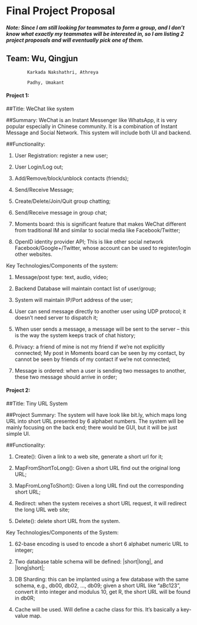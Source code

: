 # Final Project Proposal
##### Note: Since I am still looking for teammates to form a group, and I don’t know what exactly my teammates will be interested in, so I am listing 2 project proposals and will eventually pick one of them. 

## Team: 	Wu, Qingjun

			Karkada Nakshathri, Athreya

			Padhy, Umakant


#### Project 1: 

##Title: WeChat like system

##Summary: WeChat is an Instant Messenger like WhatsApp, it is very popular especially in Chinese community. It is a combination of Instant Message and Social Network. This system will include both UI and backend. 

##Functionality: 

1.	User Registration: register a new user;

2.	User Login/Log out;

3.	Add/Remove/block/unblock contacts (friends);

4.	Send/Receive Message;

5.	Create/Delete/Join/Quit group chatting;

6.	Send/Receive message in group chat;

7.	Moments board: this is significant feature that makes WeChat different from traditional IM and similar to social media like Facebook/Twitter;

8.	OpenID identity provider API; This is like other social network Facebook/Google+/Twitter, whose account can be used to register/login other websites.

Key Technologies/Components of the system:

1.	Message/post type: text, audio, video;

2.	Backend Database will maintain contact list of user/group;

3.	System will maintain IP/Port address of the user;

4.	User can send message directly to another user using UDP protocol; it doesn’t need server to dispatch it;

5.	When user sends a message, a message will be sent to the server – this is the way the system keeps track of chat history;

6.	Privacy: a friend of mine is not my friend if we’re not explicitly connected; My post in Moments board can be seen by my contact, by cannot be seen by friends of my contact if we’re not connected;

7.	Message is ordered: when a user is sending two messages to another, these two message should arrive in order; 

#### Project 2: 

##Title: Tiny URL System

##Project Summary:   The system will have look like bit.ly, which maps long URL into short URL presented by 6 alphabet numbers.  The system will be mainly focusing on the back end; there would be GUI, but it will be just simple UI. 

##Functionality: 

1.	Create(): Given a link to a web site, generate a short url for it;

2.	MapFromShortToLong(): Given a short URL find out the original long URL;

3.	MapFromLongToShort(): Given a long URL find out the corresponding short URL;

4.	Redirect: when the system receives a short URL request, it will redirect the long URL web site;

5.	Delete(): delete short URL from the system. 

Key Technologies/Components of the System: 

1.	62-base encoding is used to encode a short 6 alphabet numeric  URL to integer;  

2.	Two database table schema will be defined: |short|long|, and |long|short|;

3.	DB Sharding: this can be implanted using a few database with the same schema, e.g., db00, db02, …, db09;  given a short URL like “aBc123”, convert it into integer and modulus 10, get R, the short URL will be found in db0R; 

4.	Cache will be used. Will define a cache class for this. It’s basically a key-value map.

